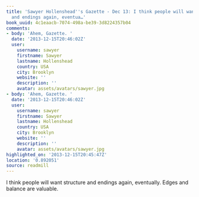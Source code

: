 ```yaml
---
title: 'Sawyer Hollenshead''s Gazette - Dec 13: I think people will want structure
  and endings again, eventua…'
book_uuid: 4c1eaacb-7074-498a-be39-3d8224357b04
comments:
- body: 'Ahem, Gazette. '
  date: '2013-12-15T20:46:02Z'
  user:
    username: sawyer
    firstname: Sawyer
    lastname: Hollenshead
    country: USA
    city: Brooklyn
    website: ''
    description: ''
    avatar: assets/avatars/sawyer.jpg
- body: 'Ahem, Gazette. '
  date: '2013-12-15T20:46:02Z'
  user:
    username: sawyer
    firstname: Sawyer
    lastname: Hollenshead
    country: USA
    city: Brooklyn
    website: ''
    description: ''
    avatar: assets/avatars/sawyer.jpg
highlighted_on: '2013-12-15T20:45:47Z'
location: '0.892051'
source: readmill
---
```


I think people will want structure and endings again, eventually. Edges and balance are valuable.